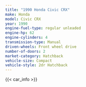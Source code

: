 ```yaml
---
title: "1990 Honda Civic CRX"
make: Honda
model: Civic CRX
year: 1990
engine-fuel-type: regular unleaded
engine-hp: 62
engine-cylinders: 4
transmission-type: Manual
driven-wheels: Front wheel drive
number-of-doors: 2
market-category: Hatchback
vehicle-size: Compact
vehicle-style: 2dr Hatchback
---
```


{{< car_info >}}
